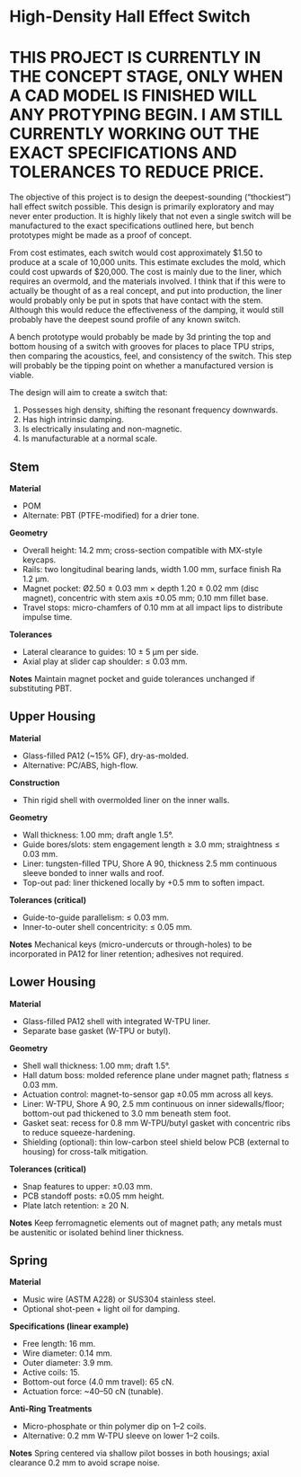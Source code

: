 # High-Density Hall Effect Switch


# THIS PROJECT IS CURRENTLY IN THE CONCEPT STAGE, ONLY WHEN A CAD MODEL IS FINISHED WILL ANY PROTYPING BEGIN. I AM STILL CURRENTLY WORKING OUT THE EXACT SPECIFICATIONS AND TOLERANCES TO REDUCE PRICE.

The objective of this project is to design the deepest-sounding (“thockiest”) hall effect switch possible. This design is primarily exploratory and may never enter production. It is highly likely that not even a single switch will be manufactured to the exact specifications outlined here, but bench prototypes might be made as a proof of concept.

From cost estimates, each switch would cost approximately $1.50 to produce at a scale of 10,000 units. This estimate excludes the mold, which could cost upwards of $20,000. The cost is mainly due to the liner, which requires an overmold, and the materials involved.
I think that if this were to actually be thought of as a real concept, and put into production, the liner would probably only be put in spots that have contact with the stem. Although this would reduce the effectiveness of the damping, it would still probably have the deepest sound profile of any known switch.

A bench prototype would probably be made by 3d printing the top and bottom housing of a switch with grooves for places to place TPU strips, then comparing the acoustics, feel, and consistency of the switch. This step will probably be the tipping point on whether a manufactured version is viable.

The design will aim to create a switch that:
1. Possesses high density, shifting the resonant frequency downwards.
2. Has high intrinsic damping.
3. Is electrically insulating and non-magnetic.
4. Is manufacturable at a normal scale.

## Stem

**Material**

* POM
* Alternate: PBT (PTFE-modified) for a drier tone.

**Geometry**

* Overall height: 14.2 mm; cross-section compatible with MX-style keycaps.
* Rails: two longitudinal bearing lands, width 1.00 mm, surface finish Ra 1.2 µm.
* Magnet pocket: Ø2.50 ± 0.03 mm × depth 1.20 ± 0.02 mm (disc magnet), concentric with stem axis ±0.05 mm; 0.10 mm fillet base.
* Travel stops: micro-chamfers of 0.10 mm at all impact lips to distribute impulse time.

**Tolerances**

* Lateral clearance to guides: 10 ± 5 µm per side.
* Axial play at slider cap shoulder: ≤ 0.03 mm.

**Notes**
Maintain magnet pocket and guide tolerances unchanged if substituting PBT.

## Upper Housing

**Material**

* Glass-filled PA12 (\~15% GF), dry-as-molded.
* Alternative: PC/ABS, high-flow.

**Construction**

* Thin rigid shell with overmolded liner on the inner walls.

**Geometry**

* Wall thickness: 1.00 mm; draft angle 1.5°.
* Guide bores/slots: stem engagement length ≥ 3.0 mm; straightness ≤ 0.03 mm.
* Liner: tungsten-filled TPU, Shore A 90, thickness 2.5 mm continuous sleeve bonded to inner walls and roof.
* Top-out pad: liner thickened locally by +0.5 mm to soften impact.

**Tolerances (critical)**

* Guide-to-guide parallelism: ≤ 0.03 mm.
* Inner-to-outer shell concentricity: ≤ 0.05 mm.

**Notes**
Mechanical keys (micro-undercuts or through-holes) to be incorporated in PA12 for liner retention; adhesives not required.

## Lower Housing

**Material**

* Glass-filled PA12 shell with integrated W-TPU liner.
* Separate base gasket (W-TPU or butyl).

**Geometry**

* Shell wall thickness: 1.00 mm; draft 1.5°.
* Hall datum boss: molded reference plane under magnet path; flatness ≤ 0.03 mm.
* Actuation control: magnet-to-sensor gap ±0.05 mm across all keys.
* Liner: W-TPU, Shore A 90, 2.5 mm continuous on inner sidewalls/floor; bottom-out pad thickened to 3.0 mm beneath stem foot.
* Gasket seat: recess for 0.8 mm W-TPU/butyl gasket with concentric ribs to reduce squeeze-hardening.
* Shielding (optional): thin low-carbon steel shield below PCB (external to housing) for cross-talk mitigation.

**Tolerances (critical)**

* Snap features to upper: ±0.03 mm.
* PCB standoff posts: ±0.05 mm height.
* Plate latch retention: ≥ 20 N.

**Notes**
Keep ferromagnetic elements out of magnet path; any metals must be austenitic or isolated behind liner thickness.

## Spring

**Material**

* Music wire (ASTM A228) or SUS304 stainless steel.
* Optional shot-peen + light oil for damping.

**Specifications (linear example)**

* Free length: 16 mm.
* Wire diameter: 0.14 mm.
* Outer diameter: 3.9 mm.
* Active coils: 15.
* Bottom-out force (4.0 mm travel): 65 cN.
* Actuation force: \~40–50 cN (tunable).

**Anti-Ring Treatments**

* Micro-phosphate or thin polymer dip on 1–2 coils.
* Alternative: 0.2 mm W-TPU sleeve on lower 1–2 coils.

**Notes**
Spring centered via shallow pilot bosses in both housings; axial clearance 0.2 mm to avoid scrape noise.
